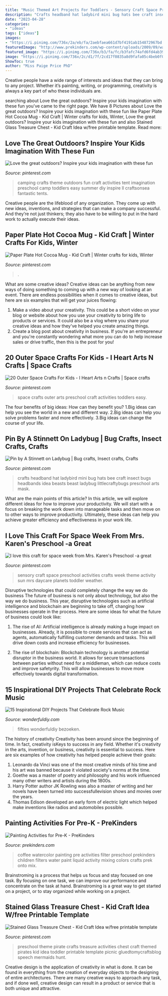 ```yaml
---
title: "Music Themed Art Projects For Toddlers - Sensory Craft Space Preschool Activities Crafts Week Theme Activity Sun Mrs Daycare Planets Toddler Weather"
description: "Crafts headband hat ladybird mini bug hats bee craft insect bugs headbands idea beasts beast ladybug littlecraftybugs preschool arts mask"
date: "2023-04-28"
categories:
- "ideas"
tags: ["ideas"]
images:
- "https://i.pinimg.com/736x/2a/eb/fa/2aebfaea661d7bf4191ab154872967bd.jpg"
featuredImage: "http://www.prekinders.com/wp-content/uploads/2009/09/watercolor-coffee-filter.png"
featured_image: "https://i.pinimg.com/736x/b3/fa/fc/b3fafc74afd6fd4ab390acac68eb36ca.jpg"
image: "https://i.pinimg.com/736x/2c/d1/7f/2cd17f0835a8d9fafa05c4beb0f0396a--outer-space-crafts-space-kids.jpg"
ShowToc: true
author: "Miss Paige Price PhD"
---
```



Creative people have a wide range of interests and ideas that they can bring to any project. Whether it’s painting, writing, or programming, creativity is always a key part of who these individuals are.

	

		
searching about Love the great outdoors? Inspire your kids imagination with these fun you've came to the right page. We have 8 Pictures about Love the great outdoors? Inspire your kids imagination with these fun like Paper Plate Hot Cocoa Mug - Kid Craft | Winter crafts for kids, Winter, Love the great outdoors? Inspire your kids imagination with these fun and also Stained Glass Treasure Chest - Kid Craft Idea w/free printable template. Read more:
		
    
## Love The Great Outdoors? Inspire Your Kids Imagination With These Fun

<img loading=lazy src="https://i.pinimg.com/736x/13/16/4e/13164e51a950474c0fd4a9c6dc07d2f8.jpg" onerror="this.onerror=null;this.src='https://tse4.mm.bing.net/th?id=OIP.j7JpLVv0swZFCG4GQaswIAHaLF&amp;pid=15.1';" alt="Love the great outdoors? Inspire your kids imagination with these fun">

_Source: pinterest.com_

>camping crafts theme outdoors fun craft activities tent imagination preschool camp toddlers easy summer diy inspire ll craftsonsea fantastic tents. 

	

Creative people are the lifeblood of any organization. They come up with new ideas, inventions, and strategies that can make a company successful. And they’re not just thinkers; they also have to be willing to put in the hard work to actually execute their ideas.

    
## Paper Plate Hot Cocoa Mug - Kid Craft | Winter Crafts For Kids, Winter

<img loading=lazy src="https://i.pinimg.com/736x/67/6b/ba/676bbae919217e93503bdf05a457c656.jpg" onerror="this.onerror=null;this.src='https://tse2.mm.bing.net/th?id=OIP.1B7SmZRmkM22MFS_e7IOGgHaLG&amp;pid=15.1';" alt="Paper Plate Hot Cocoa Mug - Kid Craft | Winter crafts for kids, Winter">

_Source: pinterest.com_

>. 

	

What are some creative ideas?
Creative ideas can be anything from new ways of doing something to coming up with a new way of looking at an event. There are endless possibilities when it comes to creative ideas, but here are six examples that will get your juices flowing: 
1. Make a video about your creativity. This could be a short video on your blog or website about how you use your creativity to bring life to products or services. It could also be a vlog where you share your creative ideas and how they've helped you create amazing things. 
2. Create a blog post about creativity in business. If you're an entrepreneur and you're constantly wondering what more you can do to help increase sales or drive traffic, then this is the post for you!

    
## 20 Outer Space Crafts For Kids - I Heart Arts N Crafts | Space Crafts

<img loading=lazy src="https://i.pinimg.com/736x/2c/d1/7f/2cd17f0835a8d9fafa05c4beb0f0396a--outer-space-crafts-space-kids.jpg" onerror="this.onerror=null;this.src='https://tse1.mm.bing.net/th?id=OIP.BlTJmMETJ3Q_s2rANq9FqAD6D6&amp;pid=15.1';" alt="20 Outer Space Crafts For Kids - I Heart Arts n Crafts | Space crafts">

_Source: pinterest.com_

>space crafts outer arts preschool craft activities toddlers easy. 

	

The four benefits of big ideas: How can they benefit you?
1.Big ideas can help you see the world in a new and different way.
2.Big ideas can help you solve problems faster and more effectively.
3.Big ideas can change the course of your life.

    
## Pin By A Stinnett On Ladybug | Bug Crafts, Insect Crafts, Crafts

<img loading=lazy src="https://i.pinimg.com/736x/2a/eb/fa/2aebfaea661d7bf4191ab154872967bd.jpg" onerror="this.onerror=null;this.src='https://tse2.mm.bing.net/th?id=OIP.WFLXdB7tNRL4bJapLi8TawHaF1&amp;pid=15.1';" alt="Pin by A Stinnett on Ladybug | Bug crafts, Insect crafts, Crafts">

_Source: pinterest.com_

>crafts headband hat ladybird mini bug hats bee craft insect bugs headbands idea beasts beast ladybug littlecraftybugs preschool arts mask. 

	

What are the main points of this article?
In this article, we will explore different ideas for how to improve your productivity. We will start with a focus on breaking the work down into manageable tasks and then move on to other ways to improve productivity. Ultimately, these ideas can help you achieve greater efficiency and effectiveness in your work life.

    
## I Love This Craft For Space Week From Mrs. Karen&#039;s Preschool -a Great

<img loading=lazy src="https://i.pinimg.com/736x/8b/95/b1/8b95b18e6c4a24087d9a531d69295204--sensory-activities-fly-to.jpg" onerror="this.onerror=null;this.src='https://tse3.mm.bing.net/th?id=OIP.hDplGL-6ReqBAzHplKI-5wHaO0&amp;pid=15.1';" alt="I love this craft for space week from Mrs. Karen&#039;s Preschool -a great">

_Source: pinterest.com_

>sensory craft space preschool activities crafts week theme activity sun mrs daycare planets toddler weather. 

	

Disruptive technologies that could completely change the way we do business
The future of business is not only about technology, but also the way we do business. This year, disruptive technologies such as artificial intelligence and blockchain are beginning to take off, changing how businesses operate in the process. Here are some ideas for what the future of business could look like:
1. The rise of AI: Artificial intelligence is already making a huge impact on businesses. Already, it is possible to create services that can act as agents, automatically fulfilling customer demands and tasks. This will drive down costs and increase efficiency for businesses.

2. The rise of blockchain: Blockchain technology is another potential disruptor in the business world. It allows for secure transactions between parties without need for a middleman, which can reduce costs and improve safetyrity. This will allow businesses to move more effectively towards digital transformation.


    
## 15 Inspirational DIY Projects That Celebrate Rock Music

<img loading=lazy src="https://cdn.wonderfuldiy.com/wp-content/uploads/2017/10/50s-rock-inspired-balloon-arch-for-parties.jpg" onerror="this.onerror=null;this.src='https://tse4.mm.bing.net/th?id=OIP.MDVMmfGmU2yQ4g44dq0M-QHaFj&amp;pid=15.1';" alt="15 Inspirational DIY Projects That Celebrate Rock Music">

_Source: wonderfuldiy.com_

>fifties wonderfuldiy bezoeken. 

	

The history of creativity
Creativity has been around since the beginning of time. In fact, creativity isKeys to success in any field. Whether it's creativity in the arts, invention, or business, creativity is essential to success. Here are six examples of how creativity has helped people achieve their goals: 
1. Leonardo da Vinci was one of the most creative minds of his time and his art was banned because it violated society's norms at the time. 
2. Goethe was a master of poetry and philosophy and his work influenced many other writers and artists during the 1800s. 
3. Harry Potter author JK Rowling was also a master of writing and her novels have been turned into successfullevision shows and movies over the years. 
4. Thomas Edison developed an early form of electric light which helped make inventions like radios and automobiles possible. 

    
## Painting Activities For Pre-K - PreKinders

<img loading=lazy src="http://www.prekinders.com/wp-content/uploads/2009/09/watercolor-coffee-filter.png" onerror="this.onerror=null;this.src='https://tse2.mm.bing.net/th?id=OIP.PKcmsnfVNfXIgdwaRo9ofgHaIJ&amp;pid=15.1';" alt="Painting Activities for Pre-K - PreKinders">

_Source: prekinders.com_

>coffee watercolor painting pre activities filter preschool prekinders children filters water paint liquid activity mixing colors crafts prek onto mix. 

	

Brainstroming is a process that helps us focus and stay focused on one task. By focusing on one task, we can improve our performance and concentrate on the task at hand. Brainstroming is a great way to get started on a project, or to stay organized while working on a project.

    
## Stained Glass Treasure Chest - Kid Craft Idea W/free Printable Template

<img loading=lazy src="https://i.pinimg.com/736x/b3/fa/fc/b3fafc74afd6fd4ab390acac68eb36ca.jpg" onerror="this.onerror=null;this.src='https://tse2.mm.bing.net/th?id=OIP.zvh85nxQBPPN5c7tNioW6QHaLH&amp;pid=15.1';" alt="Stained Glass Treasure Chest - Kid Craft Idea w/free printable template">

_Source: pinterest.com_

>preschool theme pirate crafts treasure activities chest craft themed pirates kid idea toddler printable template picnic gluedtomycraftsblog speech mermaids hunt. 

	

Creative design is the application of creativity in what is done. It can be found in everything from the creation of everyday objects to the designing of entire architectures. There are many creative ways to approach any task, and if done well, creative design can result in a product or service that is both unique and attractive.


